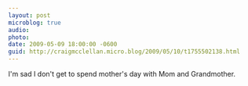 ```yaml
---
layout: post
microblog: true
audio: 
photo: 
date: 2009-05-09 18:00:00 -0600
guid: http://craigmcclellan.micro.blog/2009/05/10/t1755502138.html
---
```

I'm sad I don't get to spend mother's day with Mom and Grandmother.
